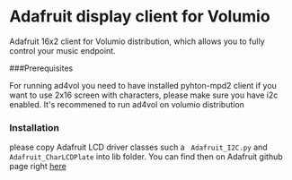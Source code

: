 # Adafruit display client for Volumio

Adafruit 16x2 client for Volumio distribution, which allows you to fully control your music endpoint.


###Prerequisites

For running ad4vol you need to have installed pyhton-mpd2 client 
if you want to use 2x16 screen with characters, please make sure you have i2c enabled. 
It's recommened to run ad4vol on volumio distribution 

### Installation
please copy Adafruit LCD driver classes such a  ``` Adafruit_I2C.py``` and ```Adafruit_CharLCDPlate``` into lib folder.
You can find then on Adafruit github page right [here](https://github.com/adafruit/Adafruit-Raspberry-Pi-Python-Code/tree/master/Adafruit_CharLCDPlate) 

